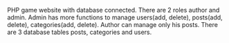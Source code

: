 PHP game website with database connected. 
There are 2 roles author and admin. Admin has more functions to manage users(add, delete), posts(add, delete), categories(add, delete).
Author can manage only his posts. 
There are 3 database tables posts, categories and users.
